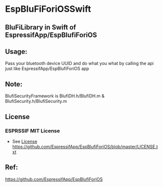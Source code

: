 # EspBluFiForiOSSwift
## BluFiLibrary in Swift of EspressifApp/EspBlufiForiOS

## Usage:
Pass your bluetooth device UUID and do what you what by calling the api just like EspressifApp/EspBlufiForiOS app

## Note:
BlufiSecurityFramework is BlufiDH.h/BlufiDH.m & BlufiSecurity.h/BlufiSecurity.m

## License
### ESPRSSIF MIT License
- See [License](LICENSE.txt)
https://github.com/EspressifApp/EspBlufiForiOS/blob/master/LICENSE.txt

## Ref:
https://github.com/EspressifApp/EspBlufiForiOS        
